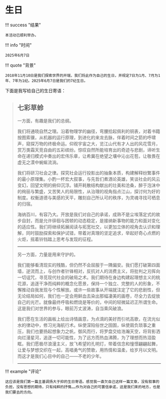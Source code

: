 # 生日

!!! success "结果"

	本活动已顺利举办。

!!! info "时间"

	2025年6月7日

!!! quote "背景"

	2018年11月10日是我们探索世界的开端，我们将此作为自己的生日，并规定7日为1月、7月为1年、7年为1纪。2025年6月7日是我们的7纪生日。

下面是我写给自己的生日寄语：

> ## 七彩草蛉
>
> 一方面，有趣是我们的总纲。
>
> 我们将通晓自然之理。沿着物理学的幽径，弯腰拾起佩利的铜表，对着书籍按图索骥，从机器的运行原理，到进化的来龙去脉，伴着时间之箭的呼啸声，窥探万物的终极命运。仰观宇宙之大，览江山代有才人出的风花雪月，赏万类霜天竞自由的五彩缤纷。惊叹自然所能培育出的奇迹与悲剧，谛听生命在递归模式中奏出的宏伟乐章，让希冀在绝望之壤中沁出花苞，让敬畏在虚无之漠中蜿蜒流淌。
>
> 我们将研习社会之律。探究社会运行投影出的抽象本质，构建解释纷繁事件的最小原理集。小酌一杯宏大叙事，与先哲们煮酒论英雄，笑谈社会的风云变幻，回望文明的俯仰沉浮。铺开耗散结构献出的壮美和沧桑，醉于泡沫中的绚丽与繁盛，又苦笑人的局限性，从治理的视角指点江山，探讨何为好的制度。权衡道德与美感的天平，雕刻自己所认可的秩序，为灵魂寻找可栖息的归宿。
>
> 海纳百川，有容乃大。开放是我们对自己的承诺，成熟不是尘埃落定式的故步自封，而是允许徘徊与困顿的动态稳定，是接纳新事物的能力和面对变化的适应性。我们将继续拓展阅读与拓宽社交，以更加立体的视角去认识和理解，同时鼓励探索和保护试错，带着对真理的坚定追求，举起好奇心点燃的火炬，摇着铃铛踏上思考与发现的征程。
>
> ------
>
> 另一方面，力量是用来守护的。
>
> 我们能够看清现实的残酷，但仍然不会屈服于一隅偏安。我们愿打破第四面墙，逆流而上，与创作者针锋相对，反抗对人的消费主义，将批判之刃挥向一切诅咒，寻觅现代社会的破局之术。我们期待在身边构建起理想主义的桃花源，追逐干净而纯粹的概念化愿景，保持一个独立、完整的人的形象，不懈推动自我发现与个性解放。或许一些故事从开端就注定了它的悲剧性，但无论结局如何，我们也一定会用鲜血去染出那幅凄美的画卷，尽全力去绽放自己的光芒。就像最终呼吸和燃烧是等价的，中间的轻微延迟正所谓生命。这是我们对世界的参与，眼前万丈波涛，自当乘风破浪。
>
> 我们愿在生活的画板上绘出诗情画意，为点滴的美好而引吭高歌，在流光似水的律动中，修习光海航行术。纵使深陷俗世之囹圄，纵使肩负琐事之重压，我们也要扬起想象力之帆，御风而行，将罗盘交给浩瀚天空，将背影洒向烂漫星河，追逐一切可能性，为了远方而热血沸腾，为了理想而热泪盈眶。我们愿极尽浪漫主义，放飞希望的孔明灯，带着信念和憧憬翩翩起舞，让爱与梦想交织在一起，高唱勇气的赞歌，用热情和温柔，给岁月以文明。而这才是我们心目中的自己——不老的少年。
>
> ---

!!! example "评论"

	这应该是我们第一篇主基调扬大于抑的生日寄语。感觉我一直欠自己这样一篇文章，没有叙事的负担，没有思想的期待，只有纯粹的抒情……作为对自己的可置信承诺，这是我们来的地方，也是我们要去的方向。
